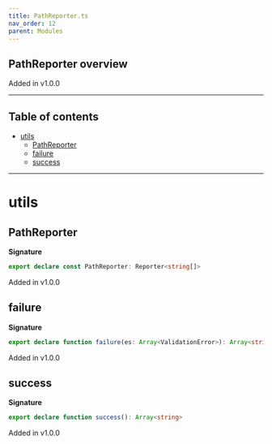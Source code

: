```yaml
---
title: PathReporter.ts
nav_order: 12
parent: Modules
---
```


## PathReporter overview

Added in v1.0.0

---

<h2 class="text-delta">Table of contents</h2>

- [utils](#utils)
  - [PathReporter](#pathreporter)
  - [failure](#failure)
  - [success](#success)

---

# utils

## PathReporter

**Signature**

```ts
export declare const PathReporter: Reporter<string[]>
```

Added in v1.0.0

## failure

**Signature**

```ts
export declare function failure(es: Array<ValidationError>): Array<string>
```

Added in v1.0.0

## success

**Signature**

```ts
export declare function success(): Array<string>
```

Added in v1.0.0
